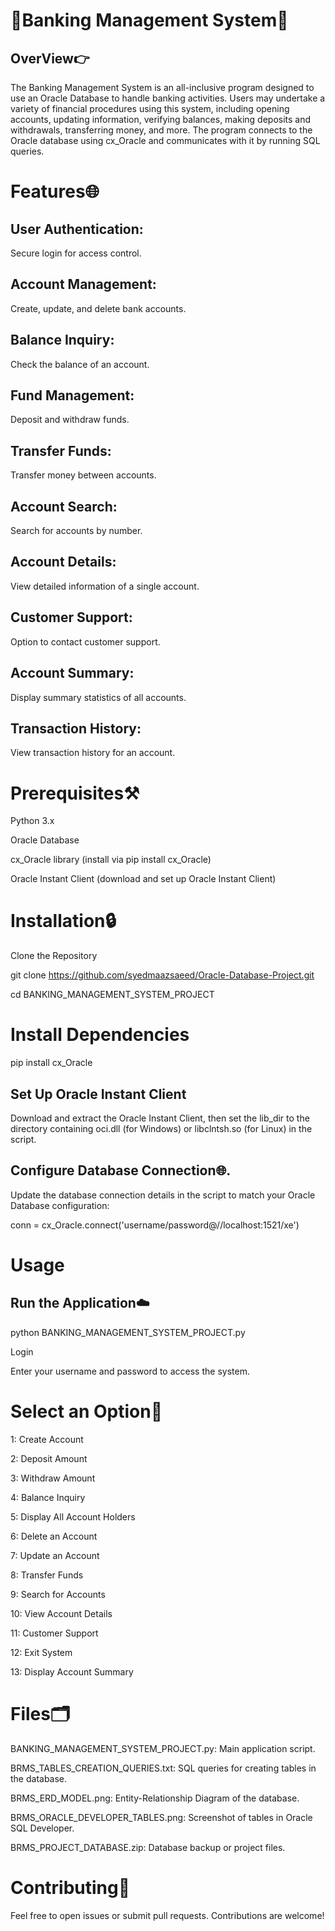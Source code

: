 <h1>🚀Banking Management System🚀</h1>

<h2>OverView👉</h2>

The Banking Management System is an all-inclusive program designed to use an Oracle Database to handle banking activities. Users may undertake a variety of financial procedures using this system,
including opening accounts, updating information, verifying balances, making deposits and withdrawals, transferring money, and more. The program connects to the Oracle database using cx_Oracle
and communicates with it by running SQL queries.


<h1>Features🌐</h1>

<h2>User Authentication:</h2> Secure login for access control.

<h2>Account Management:</h2> Create, update, and delete bank accounts.

<h2>Balance Inquiry:</h2> Check the balance of an account.

<h2>Fund Management:</h2> Deposit and withdraw funds.

<h2>Transfer Funds:</h2> Transfer money between accounts.

<h2>Account Search:</h2> Search for accounts by number.

<h2>Account Details:</h2> View detailed information of a single account.

<h2>Customer Support:</h2> Option to contact customer support.

<h2>Account Summary:</h2> Display summary statistics of all accounts.

<h2>Transaction History:</h2> View transaction history for an account.

<h1>Prerequisites⚒</h1>

Python 3.x

Oracle Database

cx_Oracle library (install via pip install cx_Oracle)

Oracle Instant Client (download and set up Oracle Instant Client)

<h1>Installation🔒</h1>

Clone the Repository

git clone https://github.com/syedmaazsaeed/Oracle-Database-Project.git

cd BANKING_MANAGEMENT_SYSTEM_PROJECT

<h1>Install Dependencies</h1>

pip install cx_Oracle

<h2>Set Up Oracle Instant Client</h2>

Download and extract the Oracle Instant Client, then set the lib_dir to the directory containing oci.dll (for Windows) or libclntsh.so (for Linux) in the script.

<h2>Configure Database Connection🌐.</h2>

Update the database connection details in the script to match your Oracle Database configuration:

conn = cx_Oracle.connect('username/password@//localhost:1521/xe')

<h1>Usage</h1>

<h2>Run the Application☁️</h2>

python BANKING_MANAGEMENT_SYSTEM_PROJECT.py

Login

Enter your username and password to access the system.

<h1>Select an Option🫲</h1>

1: Create Account

2: Deposit Amount

3: Withdraw Amount

4: Balance Inquiry

5: Display All Account Holders

6: Delete an Account

7: Update an Account

8: Transfer Funds

9: Search for Accounts

10: View Account Details

11: Customer Support

12: Exit System

13: Display Account Summary


<h1>Files🗂️</h1>

BANKING_MANAGEMENT_SYSTEM_PROJECT.py: Main application script.

BRMS_TABLES_CREATION_QUERIES.txt: SQL queries for creating tables in the database.

BRMS_ERD_MODEL.png: Entity-Relationship Diagram of the database.

BRMS_ORACLE_DEVELOPER_TABLES.png: Screenshot of tables in Oracle SQL Developer.

BRMS_PROJECT_DATABASE.zip: Database backup or project files.


<h1>Contributing💫</h1>

Feel free to open issues or submit pull requests. Contributions are welcome!
